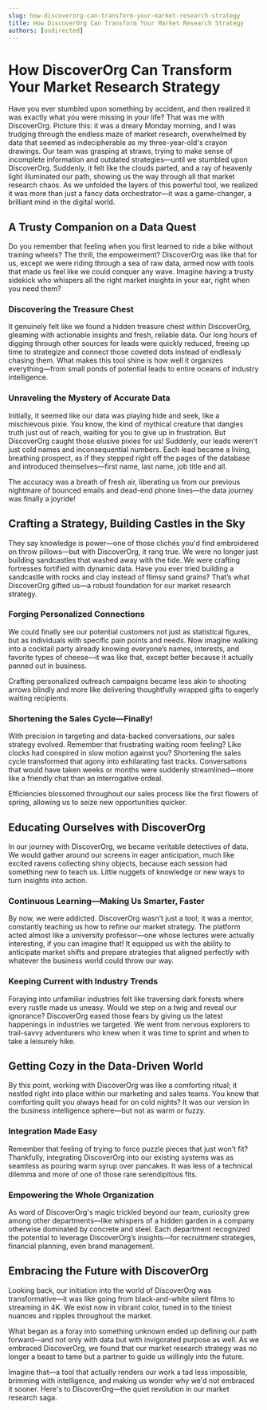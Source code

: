 ```yaml
---
slug: how-discoverorg-can-transform-your-market-research-strategy
title: How DiscoverOrg Can Transform Your Market Research Strategy
authors: [undirected]
---
```



# How DiscoverOrg Can Transform Your Market Research Strategy

Have you ever stumbled upon something by accident, and then realized it was exactly what you were missing in your life? That was me with DiscoverOrg. Picture this: it was a dreary Monday morning, and I was trudging through the endless maze of market research, overwhelmed by data that seemed as indecipherable as my three-year-old's crayon drawings. Our team was grasping at straws, trying to make sense of incomplete information and outdated strategies—until we stumbled upon DiscoverOrg. Suddenly, it felt like the clouds parted, and a ray of heavenly light illuminated our path, showing us the way through all that market research chaos. As we unfolded the layers of this powerful tool, we realized it was more than just a fancy data orchestrator—it was a game-changer, a brilliant mind in the digital world.

## A Trusty Companion on a Data Quest

Do you remember that feeling when you first learned to ride a bike without training wheels? The thrill, the empowerment? DiscoverOrg was like that for us, except we were riding through a sea of raw data, armed now with tools that made us feel like we could conquer any wave. Imagine having a trusty sidekick who whispers all the right market insights in your ear, right when you need them?

### Discovering the Treasure Chest

It genuinely felt like we found a hidden treasure chest within DiscoverOrg, gleaming with actionable insights and fresh, reliable data. Our long hours of digging through other sources for leads were quickly reduced, freeing up time to strategize and connect those coveted dots instead of endlessly chasing them. What makes this tool shine is how well it organizes everything—from small ponds of potential leads to entire oceans of industry intelligence.

### Unraveling the Mystery of Accurate Data

Initially, it seemed like our data was playing hide and seek, like a mischievous pixie. You know, the kind of mythical creature that dangles truth just out of reach, waiting for you to give up in frustration. But DiscoverOrg caught those elusive pixies for us! Suddenly, our leads weren't just cold names and inconsequential numbers. Each lead became a living, breathing prospect, as if they stepped right off the pages of the database and introduced themselves—first name, last name, job title and all.

The accuracy was a breath of fresh air, liberating us from our previous nightmare of bounced emails and dead-end phone lines—the data journey was finally a joyride!

## Crafting a Strategy, Building Castles in the Sky

They say knowledge is power—one of those clichés you'd find embroidered on throw pillows—but with DiscoverOrg, it rang true. We were no longer just building sandcastles that washed away with the tide. We were crafting fortresses fortified with dynamic data. Have you ever tried building a sandcastle with rocks and clay instead of flimsy sand grains? That’s what DiscoverOrg gifted us—a robust foundation for our market research strategy.

### Forging Personalized Connections

We could finally see our potential customers not just as statistical figures, but as individuals with specific pain points and needs. Now imagine walking into a cocktail party already knowing everyone’s names, interests, and favorite types of cheese—it was like that, except better because it actually panned out in business.

Crafting personalized outreach campaigns became less akin to shooting arrows blindly and more like delivering thoughtfully wrapped gifts to eagerly waiting recipients.

### Shortening the Sales Cycle—Finally!

With precision in targeting and data-backed conversations, our sales strategy evolved. Remember that frustrating waiting room feeling? Like clocks had conspired in slow motion against you? Shortening the sales cycle transformed that agony into exhilarating fast tracks. Conversations that would have taken weeks or months were suddenly streamlined—more like a friendly chat than an interrogative ordeal.

Efficiencies blossomed throughout our sales process like the first flowers of spring, allowing us to seize new opportunities quicker.

## Educating Ourselves with DiscoverOrg

In our journey with DiscoverOrg, we became veritable detectives of data. We would gather around our screens in eager anticipation, much like excited ravens collecting shiny objects, because each session had something new to teach us. Little nuggets of knowledge or new ways to turn insights into action.

### Continuous Learning—Making Us Smarter, Faster

By now, we were addicted. DiscoverOrg wasn't just a tool; it was a mentor, constantly teaching us how to refine our market strategy. The platform acted almost like a university professor—one whose lectures were actually interesting, if you can imagine that! It equipped us with the ability to anticipate market shifts and prepare strategies that aligned perfectly with whatever the business world could throw our way.

### Keeping Current with Industry Trends

Foraying into unfamiliar industries felt like traversing dark forests where every rustle made us uneasy. Would we step on a twig and reveal our ignorance? DiscoverOrg eased those fears by giving us the latest happenings in industries we targeted. We went from nervous explorers to trail-savvy adventurers who knew when it was time to sprint and when to take a leisurely hike.

## Getting Cozy in the Data-Driven World

By this point, working with DiscoverOrg was like a comforting ritual; it nestled right into place within our marketing and sales teams. You know that comforting quilt you always head for on cold nights? It was our version in the business intelligence sphere—but not as warm or fuzzy.

### Integration Made Easy

Remember that feeling of trying to force puzzle pieces that just won’t fit? Thankfully, integrating DiscoverOrg into our existing systems was as seamless as pouring warm syrup over pancakes. It was less of a technical dilemma and more of one of those rare serendipitous fits.

### Empowering the Whole Organization

As word of DiscoverOrg's magic trickled beyond our team, curiosity grew among other departments—like whispers of a hidden garden in a company otherwise dominated by concrete and steel. Each department recognized the potential to leverage DiscoverOrg’s insights—for recruitment strategies, financial planning, even brand management.

## Embracing the Future with DiscoverOrg

Looking back, our initiation into the world of DiscoverOrg was transformative—it was like going from black-and-white silent films to streaming in 4K. We exist now in vibrant color, tuned in to the tiniest nuances and ripples throughout the market.

What began as a foray into something unknown ended up defining our path forward—and not only with data but with invigorated purpose as well. As we embraced DiscoverOrg, we found that our market research strategy was no longer a beast to tame but a partner to guide us willingly into the future.

Imagine that—a tool that actually renders our work a tad less impossible, brimming with intelligence, and making us wonder why we'd not embraced it sooner. Here's to DiscoverOrg—the quiet revolution in our market research saga.